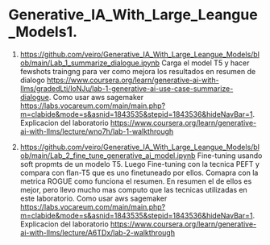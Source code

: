 # Generative_IA_With_Large_Leangue_Models1. 
1. https://github.com/veiro/Generative_IA_With_Large_Leangue_Models/blob/main/Lab_1_summarize_dialogue.ipynb
 Carga el model T5 y hacer fewshots traingng para ver como mejora los resultados en resumen de dialogo https://www.coursera.org/learn/generative-ai-with-llms/gradedLti/loNJu/lab-1-generative-ai-use-case-summarize-dialogue.  Como usar aws sagemaker https://labs.vocareum.com/main/main.php?m=clabide&mode=s&asnid=1843535&stepid=1843536&hideNavBar=1. Explicacion del laboratorio https://www.coursera.org/learn/generative-ai-with-llms/lecture/wno7h/lab-1-walkthrough 

2.  https://github.com/veiro/Generative_IA_With_Large_Leangue_Models/blob/main/Lab_2_fine_tune_generative_ai_model.ipynb Fine-tuning  usando soft propmts de un modelo T5. Luego Fine-tuning con la tecnica PEFT y compara con flan-T5 que es uno finetuneado por ellos. Comapra con la metrica ROGUE como funciona el resumen. En resumen el de ellos es mejor, pero llevo mucho mas computo que las tecnicas utilizadas en este laboratorio.  Como usar aws sagemaker https://labs.vocareum.com/main/main.php?m=clabide&mode=s&asnid=1843535&stepid=1843536&hideNavBar=1. Explicacion del laboratorio https://www.coursera.org/learn/generative-ai-with-llms/lecture/A6TDx/lab-2-walkthrough 
   

